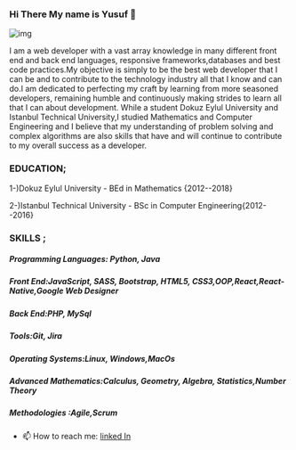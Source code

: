### Hi There My name is Yusuf  👋 


   ![img](https://user-images.githubusercontent.com/63063197/96527060-396a9480-124d-11eb-81ec-cd5d6c3aebe9.jpg)


I am a web developer with a vast array knowledge in many different front end and back end languages, responsive frameworks,databases and best code practices.My objective is simply to be the best web developer that I can be and to contribute to the technology industry all that I know and can do.I am dedicated to perfecting my craft by learning from more seasoned developers, remaining humble and continuously making strides to learn all that I can about development. While a student Dokuz Eylul University and Istanbul Technical University,I studied Mathematics and Computer Engineering and I believe that my understanding of problem solving and complex algorithms are also skills that have and will continue to contribute to my overall success as a developer.

### EDUCATION;

1-)Dokuz Eylul University - BEd in Mathematics {2012--2018}

2-)Istanbul Technical University - BSc in Computer Engineering{2012--2016}

### SKILLS ;

##### Programming Languages: Python, Java
##### Front End:JavaScript, SASS, Bootstrap, HTML5, CSS3,OOP,React,React-Native,Google Web Designer
##### Back End:PHP, MySql
##### Tools:Git, Jira
##### Operating Systems:Linux, Windows,MacOs
##### Advanced Mathematics:Calculus, Geometry, Algebra, Statistics,Number Theory
##### Methodologies :Agile,Scrum 

- 📫 How to reach me: [linked In](https://www.linkedin.com/in/yusuf-eryilmaz-ba91a419b/)


